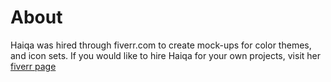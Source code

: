 # About
Haiqa was hired through fiverr.com to create mock-ups for color themes,
and icon sets.  If you would like to hire Haiqa for your own projects, visit
her [fiverr page](https://www.fiverr.com/haiqasheikh)

